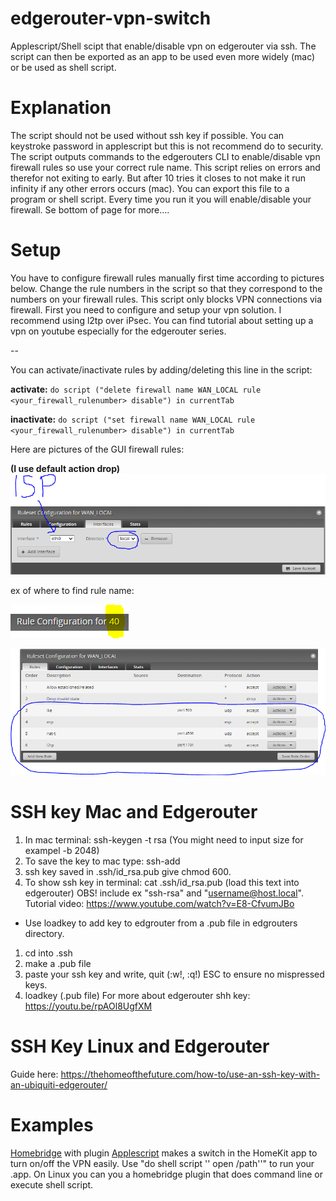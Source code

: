 # edgerouter-vpn-switch
Applescript/Shell scipt that enable/disable vpn on edgerouter via ssh. The script can then be exported as an app to be used even more widely (mac) or be used as shell script.

# Explanation
The script should not be used without ssh key if possible. You can keystroke password in applescript but this is not recommend do to security.
The script outputs commands to the edgerouters CLI to enable/disable vpn firewall rules so use your correct rule name.
This script relies on errors and therefor not exiting to early. But after 10 tries it closes to not make it run infinity if any other errors occurs (mac). You can export this file to a program or shell script. Every time you run it you will enable/disable your firewall. Se bottom of page for more....

# Setup
You have to configure firewall rules manually first time according to pictures below. Change the rule numbers in the script so that they correspond to the numbers on your firewall rules. This script only blocks VPN connections via firewall. First you need to configure and setup your vpn solution. I recommend using l2tp over iPsec. You can find tutorial about setting up a vpn on youtube especially for the edgerouter series.

--

You can activate/inactivate rules by adding/deleting this line in the script:

**activate:**
`do script ("delete firewall name WAN_LOCAL rule <your_firewall_rulenumber> disable") in currentTab`

**inactivate:**
`do script ("set firewall name WAN_LOCAL rule <your_firewall_rulenumber> disable") in currentTab`

Here are pictures of the GUI firewall rules:

**(I use default action drop)**
![interface](https://github.com/WattageGuy/edgerouter-vpn-switch/blob/main/pictures/interface.PNG)

ex of where to find rule name:

![rulenumber](https://github.com/WattageGuy/edgerouter-vpn-switch/blob/main/pictures/rulenumber.PNG?)


![rules](https://github.com/WattageGuy/edgerouter-vpn-switch/blob/main/pictures/rules.PNG)

# SSH key Mac and Edgerouter
1. In mac terminal: ssh-keygen -t rsa (You might need to input size for exampel -b 2048)
2. To save the key to mac type: ssh-add
3. ssh key saved in .ssh/id_rsa.pub give chmod 600.
4. To show ssh key in terminal: cat .ssh/id_rsa.pub (load this text into edgerouter) OBS! include ex "ssh-rsa" and "username@host.local".
Tutorial video: https://www.youtube.com/watch?v=E8-CfvumJBo

* Use loadkey to add key to edgrouter from a .pub file in edgrouters directory.
1. cd into .ssh
2. make a .pub file
3. paste your ssh key and write, quit (:w!, :q!) ESC to ensure no mispressed keys.
4. loadkey <path> (.pub file)
For more about edgerouter shh key: https://youtu.be/rpAOl8UgfXM
  
# SSH Key Linux and Edgerouter
  Guide here: https://thehomeofthefuture.com/how-to/use-an-ssh-key-with-an-ubiquiti-edgerouter/
  
# Examples
[Homebridge](https://homebridge.io/) with plugin [Applescript](https://www.npmjs.com/package/homebridge-applescript) makes a switch in the HomeKit app to turn on/off the VPN easily. Use "do shell script '' open /path''" to run your .app. On Linux you can you a homebridge plugin that does command line or execute shell script.
